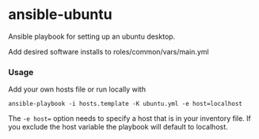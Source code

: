 ansible-ubuntu
==============

Ansible playbook for setting up an ubuntu desktop.

Add desired software installs to roles/common/vars/main.yml

### Usage

Add your own hosts file or run locally with

`ansible-playbook -i hosts.template -K ubuntu.yml -e host=localhost`

The `-e host=` option needs to specify a host that is in your inventory file.
If you exclude the host variable the playbook will default to localhost.


